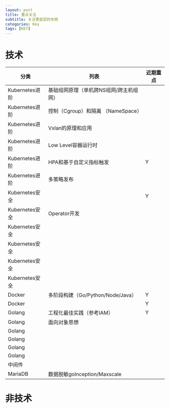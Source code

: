 ```yaml
---
layout: post
title: 重点关注
subtitle: 关注更底层的东西
categories: Key
tags: [KEY]
---
```


# 技术

| 分类           | 列表                         | 近期重点 |                 
|--------------|----------------------------|------|
| Kubernetes进阶 | 基础组网原理（单机跨NS组网/跨主机组网）      |      |
| Kubernetes进阶 | 控制（Cgroup）和隔离 （NameSpace）  ||
| Kubernetes进阶 | Vxlan的原理和应用                ||
| Kubernetes进阶 | Low Level容器运行时             ||
| Kubernetes进阶 | HPA和基于自定义指标触发              | Y    |
| Kubernetes进阶 | 多策略发布                      |      |
| Kubernetes安全 |                            | Y    |
| Kubernetes安全 | Operator开发                 ||
| Kubernetes安全 |                            ||
| Kubernetes安全 |                            ||
| Kubernetes安全 |                            ||
| Kubernetes安全 |                            ||
| Docker       | 多阶段构建（Go/Python/Node/Java） | Y    |
| Docker       |                            | Y    |
| Golang       | 工程化最佳实践（参考IAM）             | Y    |
| Golang       | 面向对象思想                     ||
| Golang       |                            ||
| Golang       |                            ||
| Golang       |                            ||
| Golang       |                            ||
| 中间件          |                            ||
| MariaDB      | 数据脱敏goInception/Maxscale   ||

# 非技术
